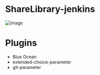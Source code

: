 # ShareLibrary-jenkins
![image](https://github.com/david966524/ShareLibrary-jenkins/assets/121029437/1e13e6b4-a746-4310-9b70-8617ee8c0044)


# Plugins
- Blue Ocean
- extended-choice-parameter
- git-parameter